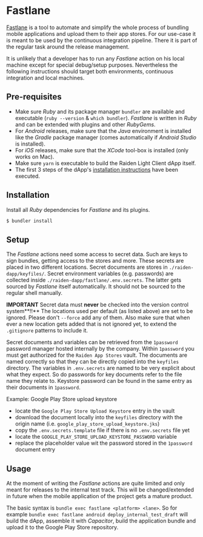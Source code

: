 # Fastlane

[Fastlane](https://docs.fastlane.tools/) is a tool to automate and simplify the
whole process of bundling mobile applications and upload them to their app
stores. For our use-case it is meant to be used by the continuous integration
pipeline. There it is part of the regular task around the release management.

It is unlikely that a developer has to run any _Fastlane_ action on his local
machine except for special debug/setup purposes. Nevertheless the following
instructions should target both environments, continuous integration and local
machines.


## Pre-requisites

- Make sure _Ruby_ and its package manager `bundler` are available and executable
  (`ruby --version` & `which bundler`). _Fastlane_ is written in _Ruby_ and can be
  extended with plugins and other _RubyGems_.
- For _Android_ releases, make sure that the _Java_ environment is installed like
  the _Gradle_ package manager (comes automatically if _Android Studio_ is
  installed).
- For _iOS_ releases, make sure that the _XCode_ tool-box is installed (only
  works on Mac).
- Make sure `yarn` is executable to build the Raiden Light Client dApp itself.
- The first 3 steps of the dApp's [installation
  instructions](https://github.com/raiden-network/light-client#install-and-run-the-dapp)
  have been executed.


## Installation

Install all _Ruby_ dependencies for _Fastlane_ and its plugins.

```sh
$ bundler install
```

## Setup

The _Fastlane_ actions need some access to secret data. Such are keys to sign
bundles, getting access to the stores and more. These secrets are placed in two
different locations. Secret documents are stores in `./raiden-dapp/keyfiles/`.
Secret environment variables (e.g. passwords) are collected inside
`./raiden-dapp/fastlane/.env.secrets`. The latter gets sourced by _Fastlane_
itself automatically. It should not be sourced to the regular shell manually.

**IMPORTANT**
Secret data must **never** be checked into the version control system**!!** The
locations used per default (as listed above) are set to be ignored. Please
don't `--force` add any of them. Also make sure that when ever a new location gets
added that is not ignored yet, to extend the `.gitignore` patterns to include
it.

Secret documents and variables can be retrieved from the `1password` password
manager hosted internally by the company. Within `1password` you must get
authorized for the `Raiden App Stores` vault. The documents are named correctly
so that they can be directly copied into the `keyfiles` directory. The variables
in `.env.secrets` are named to be very explicit about what they expect. So do
passwords for key documents refer to the file name they relate to. Keystore
password can be found in the same entry as their documents in `1password`.

Example: Google Play Store upload keystore
  - locate the `Google Play Store Upload Keystore` entry in the vault
  - download the document locally into the `keyfiles` directory with the origin
    name (i.e. `google_play_store_upload_keystore.jks`)
  - copy the `.env.secrets.template` file if there is no `.env.secrets` file yet
  - locate the `GOOGLE_PLAY_STORE_UPLOAD_KEYSTORE_PASSWORD` variable
  - replace the placeholder value wit the password stored in the `1password`
    document entry


## Usage

At the moment of writing the _Fastlane_ actions are quite limited and only
meant for releases to the internal test track. This will be changed/extended in
future when the mobile application of the project gets a mature product.

The basic syntax is `bundle exec fastlane <platform> <lane>`. So for example
`bundle exec fastlane android deploy_internal_test_draft` will build the dApp,
assemble it with _Capacitor_, build the application bundle and upload it to the
Google Play Store repository.
